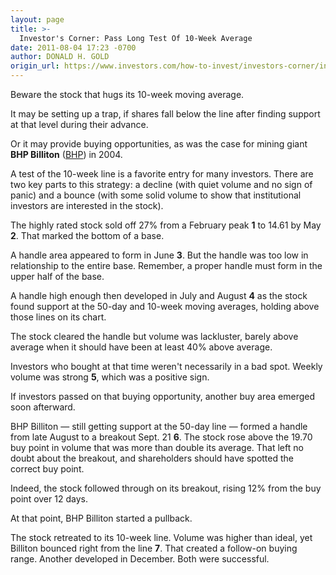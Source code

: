 ```yaml
---
layout: page
title: >-
  Investor's Corner: Pass Long Test Of 10-Week Average
date: 2011-08-04 17:23 -0700
author: DONALD H. GOLD
origin_url: https://www.investors.com/how-to-invest/investors-corner/investors-corner-pass-long-test-of-10-week-average/
---
```


Beware the stock that hugs its 10-week moving average.

It may be setting up a trap, if shares fall below the line after finding support at that level during their advance.

Or it may provide buying opportunities, as was the case for mining giant **BHP Billiton** ([BHP](https://research.investors.com/quote.aspx?symbol=BHP)) in 2004.

A test of the 10-week line is a favorite entry for many investors. There are two key parts to this strategy: a decline (with quiet volume and no sign of panic) and a bounce (with some solid volume to show that institutional investors are interested in the stock).

The highly rated stock sold off 27% from a February peak **1** to 14.61 by May **2**. That marked the bottom of a base.

A handle area appeared to form in June **3**. But the handle was too low in relationship to the entire base. Remember, a proper handle must form in the upper half of the base.

A handle high enough then developed in July and August **4** as the stock found support at the 50-day and 10-week moving averages, holding above those lines on its chart.

The stock cleared the handle but volume was lackluster, barely above average when it should have been at least 40% above average.

Investors who bought at that time weren't necessarily in a bad spot. Weekly volume was strong **5**, which was a positive sign.

If investors passed on that buying opportunity, another buy area emerged soon afterward.

BHP Billiton — still getting support at the 50-day line — formed a handle from late August to a breakout Sept. 21 **6**. The stock rose above the 19.70 buy point in volume that was more than double its average. That left no doubt about the breakout, and shareholders should have spotted the correct buy point.

Indeed, the stock followed through on its breakout, rising 12% from the buy point over 12 days.

At that point, BHP Billiton started a pullback.

The stock retreated to its 10-week line. Volume was higher than ideal, yet Billiton bounced right from the line **7**. That created a follow-on buying range. Another developed in December. Both were successful.

